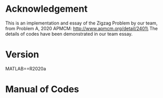 # Acknowledgement
This is an implementation and essay of the Zigzag Problem by our team, from Problem A, 2020 APMCM: http://www.apmcm.org/detail/2401\
The details of codes have been demonstrated in our team essay.
# Version
MATLAB==R2020a
# Manual of Codes

